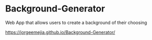 # Background-Generator
Web App that allows users to create a background of their choosing

https://jorgeemejia.github.io/Background-Generator/
